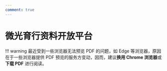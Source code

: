 ```yaml
---
comment: true
---
```


# 微光育行资料开放平台

!!! warning
    最近受到一些浏览器无法预览 PDF 的问题，如 Edge 等浏览器，原因在于一些浏览器提供 PDF 预览的服务方变动，因而，建议**换用 Chrome 浏览器**或**下载 PDF** 进行阅读。

